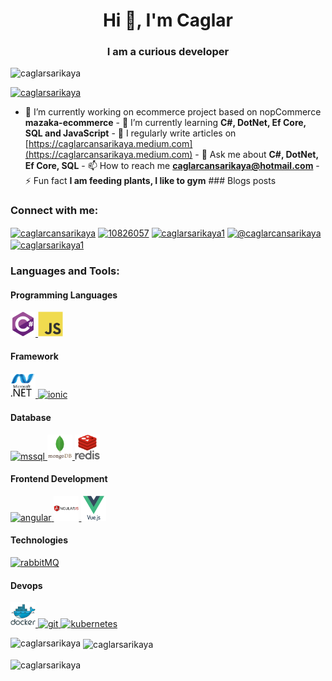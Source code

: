 <h1 align="center">Hi 👋, I'm Caglar</h1>
<h3 align="center">I am a curious developer</h3>

<p align="left">
  <img
    src="https://komarev.com/ghpvc/?username=caglarsarikaya&label=Profile%20views&color=0e75b6&style=flat"
    alt="caglarsarikaya"
  />
</p>

<p align="left">
  <a href="https://github.com/ryo-ma/github-profile-trophy">
    <img
      src="https://github-profile-trophy.vercel.app/?username=caglarsarikaya&theme=dracula"
      alt="caglarsarikaya"
  /></a>
</p>

- 🔭 I’m currently working on ecommerce project based on nopCommerce
**mazaka-ecommerce** - 🌱 I’m currently learning **C#, DotNet, Ef Core, SQL and
JavaScript** - 📝 I regularly write articles on
[https://caglarcansarikaya.medium.com](https://caglarcansarikaya.medium.com) -
💬 Ask me about **C#, DotNet, Ef Core, SQL** - 📫 How to reach me
**caglarcansarikaya@hotmail.com** - ⚡ Fun fact **I am feeding plants, I like to
gym** ### Blogs posts
<!-- BLOG-POST-LIST:START -->
<!-- BLOG-POST-LIST:END -->

<h3 align="left">Connect with me:</h3>
<p align="left">
  <a href="https://linkedin.com/in/caglarcansarikaya" target="blank"
    ><img
      align="center"
      src="https://raw.githubusercontent.com/rahuldkjain/github-profile-readme-generator/master/src/images/icons/Social/linked-in-alt.svg"
      alt="caglarcansarikaya"
      height="30"
      width="40"
  /></a>
  <a href="https://stackoverflow.com/users/10826057" target="blank"
    ><img
      align="center"
      src="https://raw.githubusercontent.com/rahuldkjain/github-profile-readme-generator/master/src/images/icons/Social/stack-overflow.svg"
      alt="10826057"
      height="30"
      width="40"
  /></a>
  <a href="https://instagram.com/caglarsarikaya1" target="blank"
    ><img
      align="center"
      src="https://raw.githubusercontent.com/rahuldkjain/github-profile-readme-generator/master/src/images/icons/Social/instagram.svg"
      alt="caglarsarikaya1"
      height="30"
      width="40"
  /></a>
  <a href="https://medium.com/@caglarcansarikaya" target="blank"
    ><img
      align="center"
      src="https://raw.githubusercontent.com/rahuldkjain/github-profile-readme-generator/master/src/images/icons/Social/medium.svg"
      alt="@caglarcansarikaya"
      height="30"
      width="40"
  /></a>
  <a href="https://www.hackerrank.com/caglarsarikaya1" target="blank"
    ><img
      align="center"
      src="https://raw.githubusercontent.com/rahuldkjain/github-profile-readme-generator/master/src/images/icons/Social/hackerrank.svg"
      alt="caglarsarikaya1"
      height="30"
      width="40"
  /></a>
</p>

<h3 align="left">Languages and Tools:</h3>
<h4 align="left">Programming Languages</h4>
<p align="left">
  <a href="https://www.w3schools.com/cs/" target="_blank" rel="noreferrer">
    <img
      src="https://raw.githubusercontent.com/devicons/devicon/master/icons/csharp/csharp-original.svg"
      alt="csharp"
      width="40"
      height="40"
    />
  </a>
  <a
    href="https://developer.mozilla.org/en-US/docs/Web/JavaScript"
    target="_blank"
    rel="noreferrer"
  >
    <img
      src="https://raw.githubusercontent.com/devicons/devicon/master/icons/javascript/javascript-original.svg"
      alt="javascript"
      width="40"
      height="40"
    />
  </a>
</p>

<h4 align="left">Framework</h4>
<p align="left">
  <a href="https://dotnet.microsoft.com/" target="_blank" rel="noreferrer">
    <img
      src="https://raw.githubusercontent.com/devicons/devicon/master/icons/dot-net/dot-net-original-wordmark.svg"
      alt="dotnet"
      width="40"
      height="40"
    />
  </a>

  <a href="https://ionicframework.com" target="_blank" rel="noreferrer">
    <img
      src="https://upload.wikimedia.org/wikipedia/commons/d/d1/Ionic_Logo.svg"
      alt="ionic"
      width="40"
      height="40"
    />
  </a>
</p>

<h4 align="left">Database</h4>
<p align="left">
  <a
    href="https://www.microsoft.com/en-us/sql-server"
    target="_blank"
    rel="noreferrer"
  >
    <img
      src="https://www.svgrepo.com/show/303229/microsoft-sql-server-logo.svg"
      alt="mssql"
      width="40"
      height="40"
    />
  </a>

  <a href="https://www.mongodb.com/" target="_blank" rel="noreferrer">
    <img
      src="https://raw.githubusercontent.com/devicons/devicon/master/icons/mongodb/mongodb-original-wordmark.svg"
      alt="mongodb"
      width="40"
      height="40"
    />
  </a>

  <a href="https://redis.io" target="_blank" rel="noreferrer">
    <img
      src="https://raw.githubusercontent.com/devicons/devicon/master/icons/redis/redis-original-wordmark.svg"
      alt="redis"
      width="40"
      height="40"
    />
  </a>
</p>

<h4 align="left">Frontend Development</h4>
<p align="left">
  <a href="https://angular.io" target="_blank" rel="noreferrer">
    <img
      src="https://angular.io/assets/images/logos/angular/angular.svg"
      alt="angular"
      width="40"
      height="40"
    />
  </a>
  <a href="https://angular.io" target="_blank" rel="noreferrer">
    <img
      src="https://raw.githubusercontent.com/devicons/devicon/master/icons/angularjs/angularjs-original-wordmark.svg"
      alt="angularjs"
      width="40"
      height="40"
    />
  </a>
  <a href="https://vuejs.org/" target="_blank" rel="noreferrer">
    <img
      src="https://raw.githubusercontent.com/devicons/devicon/master/icons/vuejs/vuejs-original-wordmark.svg"
      alt="vuejs"
      width="40"
      height="40"
    />
  </a>
</p>

<h4 align="left">Technologies</h4>
<p align="left">
  <a href="https://www.rabbitmq.com" target="_blank" rel="noreferrer">
    <img
      src="https://www.vectorlogo.zone/logos/rabbitmq/rabbitmq-icon.svg"
      alt="rabbitMQ"
      width="40"
      height="40"
    />
  </a>
</p>

<h4 align="left">Devops</h4>
<p align="left">
  <a href="https://www.docker.com/" target="_blank" rel="noreferrer">
    <img
      src="https://raw.githubusercontent.com/devicons/devicon/master/icons/docker/docker-original-wordmark.svg"
      alt="docker"
      width="40"
      height="40"
    />
  </a>

  <a href="https://git-scm.com/" target="_blank" rel="noreferrer">
    <img
      src="https://www.vectorlogo.zone/logos/git-scm/git-scm-icon.svg"
      alt="git"
      width="40"
      height="40"
    />
  </a>

  <a href="https://kubernetes.io" target="_blank" rel="noreferrer">
    <img
      src="https://www.vectorlogo.zone/logos/kubernetes/kubernetes-icon.svg"
      alt="kubernetes"
      width="40"
      height="40"
    />
  </a>
</p>

<p>
  <img
    align="left"
    src="https://github-readme-stats.vercel.app/api/top-langs?username=caglarsarikaya&show_icons=true&locale=en&layout=compact"
    alt="caglarsarikaya"
  />
</p>

<p>
  &nbsp;<img
    align="center"
    src="https://github-readme-stats.vercel.app/api?username=caglarsarikaya&show_icons=true&locale=en"
    alt="caglarsarikaya"
  />
</p>

<p>
  <img
    align="center"
    src="https://github-readme-streak-stats.herokuapp.com/?user=caglarsarikaya&"
    alt="caglarsarikaya"
  />
</p>
